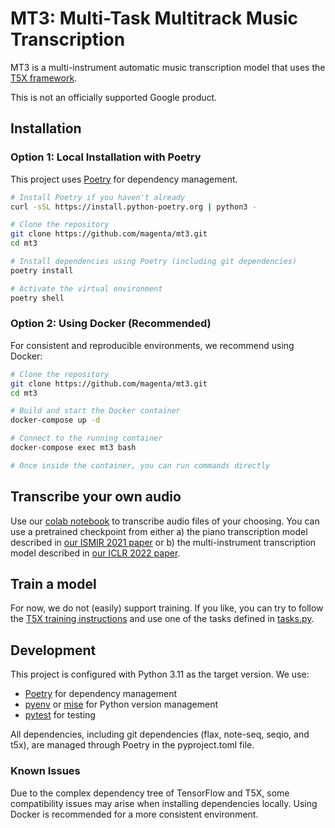 # MT3: Multi-Task Multitrack Music Transcription

MT3 is a multi-instrument automatic music transcription model that uses the [T5X framework](https://github.com/google-research/t5x).

This is not an officially supported Google product.

## Installation

### Option 1: Local Installation with Poetry

This project uses [Poetry](https://python-poetry.org/) for dependency management.

```bash
# Install Poetry if you haven't already
curl -sSL https://install.python-poetry.org | python3 -

# Clone the repository
git clone https://github.com/magenta/mt3.git
cd mt3

# Install dependencies using Poetry (including git dependencies)
poetry install

# Activate the virtual environment
poetry shell
```

### Option 2: Using Docker (Recommended)

For consistent and reproducible environments, we recommend using Docker:

```bash
# Clone the repository
git clone https://github.com/magenta/mt3.git
cd mt3

# Build and start the Docker container
docker-compose up -d

# Connect to the running container
docker-compose exec mt3 bash

# Once inside the container, you can run commands directly
```

## Transcribe your own audio

Use our [colab notebook](https://colab.research.google.com/github/magenta/mt3/blob/main/mt3/colab/music_transcription_with_transformers.ipynb) to
transcribe audio files of your choosing.  You can use a pretrained checkpoint from
either a) the piano transcription model described in [our ISMIR 2021 paper](https://archives.ismir.net/ismir2021/paper/000030.pdf)
or b) the multi-instrument transcription model described in
[our ICLR 2022 paper](https://openreview.net/pdf?id=iMSjopcOn0p).


## Train a model

For now, we do not (easily) support training.  If you like, you can try to
follow the [T5X training instructions](https://github.com/google-research/t5x#training)
and use one of the tasks defined in [tasks.py](mt3/tasks.py).

## Development

This project is configured with Python 3.11 as the target version. We use:

- [Poetry](https://python-poetry.org/) for dependency management
- [pyenv](https://github.com/pyenv/pyenv) or [mise](https://mise.jdx.dev/) for Python version management
- [pytest](https://docs.pytest.org/) for testing

All dependencies, including git dependencies (flax, note-seq, seqio, and t5x), are managed through Poetry in the pyproject.toml file.

### Known Issues

Due to the complex dependency tree of TensorFlow and T5X, some compatibility issues may arise when installing dependencies locally. Using Docker is recommended for a more consistent environment.
